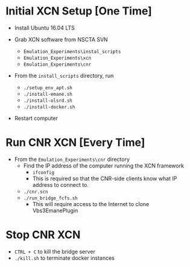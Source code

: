 # Initial XCN Setup [One Time]

- Install Ubuntu 16.04 LTS
- Grab XCN software from NSCTA SVN
  - `Emulation_Experiments\instal_scripts`
  - `Emulation_Experiments\xcn`
  - `Emulation_Experiments\cnr`
- From the `install_scripts` directory, run
    - `./setup_env_apt.sh`
    - `./install-emane.sh`
    - `./install-olsrd.sh`
    - `./install-docker.sh`

- Restart computer

# Run CNR XCN [Every Time]

- From the `Emulation_Experiments\cnr` directory
  - Find the IP address of the computer running the XCN framework
    - `ifconfig`
    - This is required so that the CNR-side clients know what IP address to connect to.
  - `./cnr.scn`
  - `./run_bridge_fcfs.sh`
    - This will require access to the Internet to clone Vbs3EmanePlugin

# Stop CNR XCN
  - `CTRL + C` to kill the bridge server
  - `./kill.sh` to terminate docker instances
